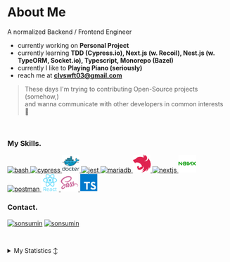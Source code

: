 # About Me

A normalized Backend / Frontend Engineer

- currently working on **Personal Project**
- currently learning **TDD (Cypress.io), Next.js (w. Recoil), Nest.js (w. TypeORM, Socket.io), Typescript, Monorepo (Bazel)**
- currently I like to **Playing Piano (seriously)**
- reach me at **clvswft03@gmail.com**

> These days I'm trying to contributing Open-Source projects (somehow,)\
> and wanna communicate with other developers in common interests 💬

&nbsp;

<h3 align="left">My Skills.</h3>
<p align="left"> <a href="https://www.gnu.org/software/bash/" target="_blank" rel="noreferrer"> <img src="https://www.vectorlogo.zone/logos/gnu_bash/gnu_bash-icon.svg" alt="bash" width="40" height="40"/> </a> <a href="https://www.cypress.io" target="_blank" rel="noreferrer"> <img src="https://raw.githubusercontent.com/simple-icons/simple-icons/6e46ec1fc23b60c8fd0d2f2ff46db82e16dbd75f/icons/cypress.svg" alt="cypress" width="40" height="40"/> </a> <a href="https://www.docker.com/" target="_blank" rel="noreferrer"> <img src="https://raw.githubusercontent.com/devicons/devicon/master/icons/docker/docker-original-wordmark.svg" alt="docker" width="40" height="40"/> </a> <a href="https://jestjs.io" target="_blank" rel="noreferrer"> <img src="https://www.vectorlogo.zone/logos/jestjsio/jestjsio-icon.svg" alt="jest" width="40" height="40"/> </a> <a href="https://mariadb.org/" target="_blank" rel="noreferrer"> <img src="https://www.vectorlogo.zone/logos/mariadb/mariadb-icon.svg" alt="mariadb" width="40" height="40"/> </a> <a href="https://nestjs.com/" target="_blank" rel="noreferrer"> <img src="https://raw.githubusercontent.com/devicons/devicon/master/icons/nestjs/nestjs-plain.svg" alt="nestjs" width="40" height="40"/> </a> <a href="https://nextjs.org/" target="_blank" rel="noreferrer"> <img src="https://cdn.worldvectorlogo.com/logos/nextjs-2.svg" alt="nextjs" width="40" height="40"/> </a> <a href="https://www.nginx.com" target="_blank" rel="noreferrer"> <img src="https://raw.githubusercontent.com/devicons/devicon/master/icons/nginx/nginx-original.svg" alt="nginx" width="40" height="40"/> </a> <a href="https://postman.com" target="_blank" rel="noreferrer"> <img src="https://www.vectorlogo.zone/logos/getpostman/getpostman-icon.svg" alt="postman" width="40" height="40"/> </a> <a href="https://reactjs.org/" target="_blank" rel="noreferrer"> <img src="https://raw.githubusercontent.com/devicons/devicon/master/icons/react/react-original-wordmark.svg" alt="react" width="40" height="40"/> </a> <a href="https://sass-lang.com" target="_blank" rel="noreferrer"> <img src="https://raw.githubusercontent.com/devicons/devicon/master/icons/sass/sass-original.svg" alt="sass" width="40" height="40"/> </a> <a href="https://www.typescriptlang.org/" target="_blank" rel="noreferrer"> <img src="https://raw.githubusercontent.com/devicons/devicon/master/icons/typescript/typescript-original.svg" alt="typescript" width="40" height="40"/> </a> </p>

<h3 align="left">Contact.</h3>
<p align="left"> <a href="https://linkedin.com/in/sonsumin" target="blank"><img align="center" src="https://raw.githubusercontent.com/rahuldkjain/github-profile-readme-generator/master/src/images/icons/Social/github.svg" alt="sonsumin" height="30" width="40" /></a> <a href="https://linkedin.com/in/sonsumin" target="blank"><img align="center" src="https://raw.githubusercontent.com/rahuldkjain/github-profile-readme-generator/master/src/images/icons/Social/linked-in-alt.svg" alt="sonsumin" height="30" width="40" /></a>
</p>

&nbsp;

<details>
 <summary>My Statistics ↕️</summary>

<!--START_SECTION:waka-->
![Code Time](http://img.shields.io/badge/Code%20Time-595%20hrs%208%20mins-blue)

![Profile Views](http://img.shields.io/badge/Profile%20Views-3-blue)

**🐱 My GitHub Data** 

> 🏆 747 Contributions in the Year 2022
 > 
> 📦 12.5 MB Used in GitHub's Storage 
 > 
> 💼 Opted to Hire
 > 
> 📜 295 Public Repositories 
 > 
> 🔑 98 Private Repositories  
 > 
**I'm an Early 🐤** 

```text
🌞 Morning    30 commits     █████░░░░░░░░░░░░░░░░░░░░   22.06% 
🌆 Daytime    39 commits     ███████░░░░░░░░░░░░░░░░░░   28.68% 
🌃 Evening    45 commits     ████████░░░░░░░░░░░░░░░░░   33.09% 
🌙 Night      22 commits     ████░░░░░░░░░░░░░░░░░░░░░   16.18%

```
📅 **I'm Most Productive on Thursday** 

```text
Monday       25 commits     ████░░░░░░░░░░░░░░░░░░░░░   18.38% 
Tuesday      15 commits     ██░░░░░░░░░░░░░░░░░░░░░░░   11.03% 
Wednesday    24 commits     ████░░░░░░░░░░░░░░░░░░░░░   17.65% 
Thursday     39 commits     ███████░░░░░░░░░░░░░░░░░░   28.68% 
Friday       15 commits     ██░░░░░░░░░░░░░░░░░░░░░░░   11.03% 
Saturday     6 commits      █░░░░░░░░░░░░░░░░░░░░░░░░   4.41% 
Sunday       12 commits     ██░░░░░░░░░░░░░░░░░░░░░░░   8.82%

```


📊 **This Week I Spent My Time On** 

```text
⌚︎ Time Zone: Asia/Seoul

💬 Programming Languages: 
Other                    47 hrs 3 mins       █████████████████░░░░░░░░   70.74% 
TypeScript               13 hrs 21 mins      █████░░░░░░░░░░░░░░░░░░░░   20.07% 
JSON                     2 hrs 21 mins       █░░░░░░░░░░░░░░░░░░░░░░░░   3.54% 
JavaScript               1 hr 6 mins         ░░░░░░░░░░░░░░░░░░░░░░░░░   1.68% 
SCSS                     35 mins             ░░░░░░░░░░░░░░░░░░░░░░░░░   0.89%

🔥 Editors: 
Browser                  45 hrs 48 mins      █████████████████░░░░░░░░   68.85% 
VS Code                  19 hrs              ███████░░░░░░░░░░░░░░░░░░   28.58% 
Neovim                   1 hr 22 mins        ░░░░░░░░░░░░░░░░░░░░░░░░░   2.07% 
PyCharmCore              20 mins             ░░░░░░░░░░░░░░░░░░░░░░░░░   0.5%

💻 Operating System: 
Linux                    47 hrs 48 mins      ██████████████████░░░░░░░   71.87% 
Windows                  18 hrs 43 mins      ███████░░░░░░░░░░░░░░░░░░   28.13%

```

**I Mostly Code in JavaScript** 

```text
JavaScript               20 repos            ██████░░░░░░░░░░░░░░░░░░░   25.64% 
TypeScript               18 repos            █████░░░░░░░░░░░░░░░░░░░░   23.08% 
Shell                    9 repos             ███░░░░░░░░░░░░░░░░░░░░░░   11.54% 
Python                   7 repos             ██░░░░░░░░░░░░░░░░░░░░░░░   8.97% 
CSS                      7 repos             ██░░░░░░░░░░░░░░░░░░░░░░░   8.97%

```


**Timeline**

![Chart not found](https://raw.githubusercontent.com/todaypp/todaypp/master/charts/bar_graph.png) 


 Last Updated on 05/03/2022 15:38:17 UTC
<!--END_SECTION:waka-->
</details>
